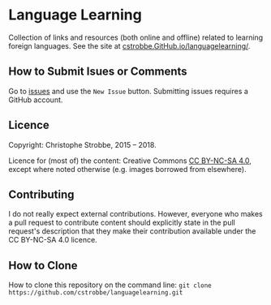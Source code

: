 # Language Learning

Collection of links and resources (both online and offline) related to learning foreign languages. 
See the site at 
[cstrobbe.GitHub.io/languagelearning/](http://cstrobbe.github.io/languagelearning/).

## How to Submit Isues or Comments
Go to [issues](https://github.com/cstrobbe/AccessibilityResources/issues) 
and use the `New Issue` button.
Submitting issues requires a GitHub account.

## Licence 

Copyright: Christophe Strobbe, 2015 – 2018.

Licence for (most of) the content: Creative Commons [CC BY-NC-SA 4.0](Licence_CC-BY-NC-SA-4.0.html),
except where noted otherwise (e.g. images borrowed from elsewhere).

## Contributing
I do not really expect external contributions. 
However, everyone who makes a pull request to contribute content should explicitly state 
in the pull request's description that they make their contribution available under the CC BY-NC-SA 4.0 licence.

## How to Clone
How to clone this repository on the command line:
    `git clone https://github.com/cstrobbe/languagelearning.git`

